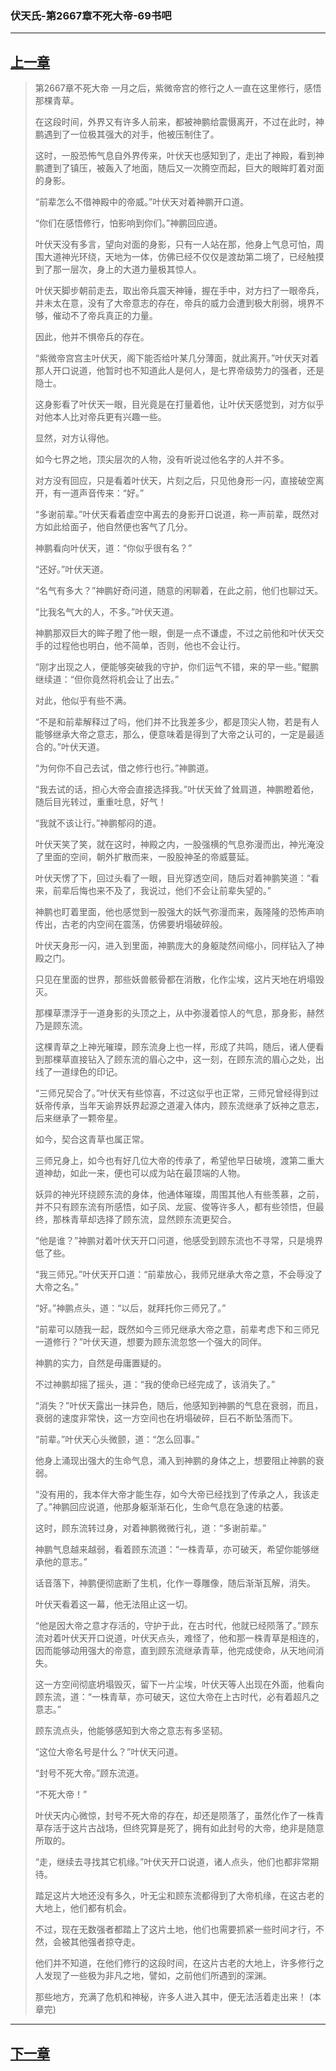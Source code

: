 ### 伏天氏-第2667章不死大帝-69书吧

--------
[上一章](./ae731eb0b02480e245bb2619cecf3945.md)
--------


>
>
>
>第2667章不死大帝
>一月之后，紫微帝宫的修行之人一直在这里修行，感悟那棵青草。
>
>在这段时间，外界又有许多人前来，都被神鹏给震慑离开，不过在此时，神鹏遇到了一位极其强大的对手，他被压制住了。
>
>这时，一股恐怖气息自外界传来，叶伏天也感知到了，走出了神殿，看到神鹏遭到了镇压，被轰入了地面，随后又一次腾空而起，巨大的眼眸盯着对面的身影。
>
>“前辈怎么不借神殿中的帝威。”叶伏天对着神鹏开口道。
>
>“你们在感悟修行，怕影响到你们。”神鹏回应道。
>
>叶伏天没有多言，望向对面的身影，只有一人站在那，他身上气息可怕，周围大道神光环绕，天地为一体，仿佛已经不仅仅是渡劫第二境了，已经触摸到了那一层次，身上的大道力量极其惊人。
>
>叶伏天脚步朝前走去，取出帝兵震天神锤，握在手中，对方扫了一眼帝兵，并未太在意，没有了大帝意志的存在，帝兵的威力会遭到极大削弱，境界不够，催动不了帝兵真正的力量。
>
>因此，他并不惧帝兵的存在。
>
>“紫微帝宫宫主叶伏天，阁下能否给叶某几分薄面，就此离开。”叶伏天对着那人开口说道，他暂时也不知道此人是何人，是七界帝级势力的强者，还是隐士。
>
>这身影看了叶伏天一眼，目光竟是在打量着他，让叶伏天感觉到，对方似乎对他本人比对帝兵更有兴趣一些。
>
>显然，对方认得他。
>
>如今七界之地，顶尖层次的人物，没有听说过他名字的人并不多。
>
>对方没有回应，只是看着叶伏天，片刻之后，只见他身形一闪，直接破空离开，有一道声音传来：“好。”
>
>“多谢前辈。”叶伏天看着虚空中离去的身影开口说道，称一声前辈，既然对方如此给面子，他自然便也客气了几分。
>
>神鹏看向叶伏天，道：“你似乎很有名？”
>
>“还好。”叶伏天道。
>
>“名气有多大？”神鹏好奇问道，随意的闲聊着，在此之前，他们也聊过天。
>
>“比我名气大的人，不多。”叶伏天道。
>
>神鹏那双巨大的眸子瞪了他一眼，倒是一点不谦虚，不过之前他和叶伏天交手的过程他也明白，他不简单，否则，他也不会让行。
>
>“刚才出现之人，便能够突破我的守护，你们运气不错，来的早一些。”鲲鹏继续道：“但你竟然将机会让了出去。”
>
>对此，他似乎有些不满。
>
>“不是和前辈解释过了吗，他们并不比我差多少，都是顶尖人物，若是有人能够继承大帝之意志，那么，便意味着是得到了大帝之认可的，一定是最适合的。”叶伏天道。
>
>“为何你不自己去试，借之修行也行。”神鹏道。
>
>“我去试的话，担心大帝会直接选择我。”叶伏天耸了耸肩道，神鹏瞪着他，随后目光转过，重重吐息，好气！
>
>“我就不该让行。”神鹏郁闷的道。
>
>叶伏天笑了笑，就在这时，神殿之内，一股强横的气息弥漫而出，神光淹没了里面的空间，朝外扩散而来，一股股神圣的帝威蔓延。
>
>叶伏天愣了下，回过头看了一眼，目光穿透空间，随后对着神鹏笑道：“看来，前辈后悔也来不及了，我说过，他们不会让前辈失望的。”
>
>神鹏也盯着里面，他也感觉到一股强大的妖气弥漫而来，轰隆隆的恐怖声响传出，古老的内空间在震荡，仿佛要坍塌破碎般。
>
>叶伏天身形一闪，进入到里面，神鹏庞大的身躯陡然间缩小，同样钻入了神殿之门。
>
>只见在里面的世界，那些妖兽骸骨都在消散，化作尘埃，这片天地在坍塌毁灭。
>
>那棵草漂浮于一道身影的头顶之上，从中弥漫着惊人的气息，那身影，赫然乃是顾东流。
>
>这棵青草之上神光璀璨，顾东流身上也一样，形成了共鸣，随后，诸人便看到那棵草直接钻入了顾东流的眉心之中，这一刻，在顾东流的眉心之处，出线了一道绿色的印记。
>
>“三师兄契合了。”叶伏天有些惊喜，不过这似乎也正常，三师兄曾经得到过妖帝传承，当年天谕界妖界起源之道灌入体内，顾东流继承了妖神之意志，后来继承了一颗帝星。
>
>如今，契合这青草也属正常。
>
>三师兄身上，如今也有好几位大帝的传承了，希望他早日破境，渡第二重大道神劫，如此一来，便也可以成为站在最顶端的人物。
>
>妖异的神光环绕顾东流的身体，他通体璀璨，周围其他人有些羡慕，之前，并不只有顾东流有所感悟，如子凤、龙宸、俊等许多人，都有些领悟，但最终，那株青草却选择了顾东流，显然顾东流更契合。
>
>“他是谁？”神鹏对着叶伏天开口问道，他感受到顾东流也不寻常，只是境界低了些。
>
>“我三师兄。”叶伏天开口道：“前辈放心，我师兄继承大帝之意，不会辱没了大帝之名。”
>
>“好。”神鹏点头，道：“以后，就拜托你三师兄了。”
>
>“前辈可以随我一起，既然如今三师兄继承大帝之意，前辈考虑下和三师兄一道修行？”叶伏天道，想要为顾东流忽悠一个强大的同伴。
>
>神鹏的实力，自然是毋庸置疑的。
>
>不过神鹏却摇了摇头，道：“我的使命已经完成了，该消失了。”
>
>“消失？”叶伏天露出一抹异色，随后，他感知到神鹏的气息在衰弱，而且，衰弱的速度非常快，这一方空间也在坍塌破碎，巨石不断坠落而下。
>
>“前辈。”叶伏天心头微颤，道：“怎么回事。”
>
>他身上涌现出强大的生命气息，涌入到神鹏的身体之上，想要阻止神鹏的衰弱。
>
>“没有用的，我本伴大帝才能生存，如今大帝已经找到了传承之人，我该走了。”神鹏回应说道，他那身躯渐渐石化，生命气息在急速的枯萎。
>
>这时，顾东流转过身，对着神鹏微微行礼，道：“多谢前辈。”
>
>神鹏气息越来越弱，看着顾东流道：“一株青草，亦可破天，希望你能够继承他的意志。”
>
>话音落下，神鹏便彻底断了生机，化作一尊雕像，随后渐渐瓦解，消失。
>
>叶伏天看着这一幕，他无法阻止这一切。
>
>“他是因大帝之意才存活的，守护于此，在古时代，他就已经陨落了。”顾东流对着叶伏天开口说道，叶伏天点头，难怪了，他和那一株青草是相连的，因而能够动用强大的帝意，直到顾东流继承青草，他完成使命，从天地间消失。
>
>这一方空间彻底坍塌毁灭，留下一片尘埃，叶伏天等人出现在外面，他看向顾东流，道：“一株青草，亦可破天，这位大帝在上古时代，必有着超凡之意志。”
>
>顾东流点头，他能够感知到大帝之意志有多坚韧。
>
>“这位大帝名号是什么？”叶伏天问道。
>
>“封号不死大帝。”顾东流道。
>
>“不死大帝！”
>
>叶伏天内心微惊，封号不死大帝的存在，却还是陨落了，虽然化作了一株青草存活于这片古战场，但终究算是死了，拥有如此封号的大帝，绝非是随意所取的。
>
>“走，继续去寻找其它机缘。”叶伏天开口说道，诸人点头，他们也都非常期待。
>
>踏足这片大地还没有多久，叶无尘和顾东流都得到了大帝机缘，在这古老的大地上，他们都有机会。
>
>不过，现在无数强者都踏上了这片土地，他们也需要抓紧一些时间才行，不然，会被其他强者掠夺走。
>
>他们并不知道，在他们修行的这段时间，在这片古老的大地上，许多修行之人发现了一些极为非凡之地，譬如，之前他们所遇到的深渊。
>
>那些地方，充满了危机和神秘，许多人进入其中，便无法活着走出来！
>(本章完)
>
>

--------
[下一章](./aef404255b61841ec00cbe208d341c20.md)
--------
